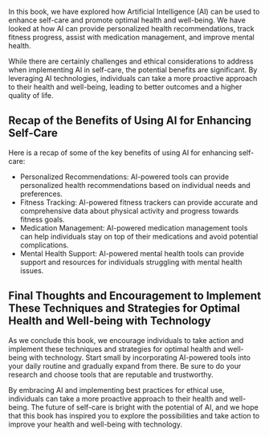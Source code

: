 
In this book, we have explored how Artificial Intelligence (AI) can be used to enhance self-care and promote optimal health and well-being. We have looked at how AI can provide personalized health recommendations, track fitness progress, assist with medication management, and improve mental health.

While there are certainly challenges and ethical considerations to address when implementing AI in self-care, the potential benefits are significant. By leveraging AI technologies, individuals can take a more proactive approach to their health and well-being, leading to better outcomes and a higher quality of life.

Recap of the Benefits of Using AI for Enhancing Self-Care
---------------------------------------------------------

Here is a recap of some of the key benefits of using AI for enhancing self-care:

* Personalized Recommendations: AI-powered tools can provide personalized health recommendations based on individual needs and preferences.
* Fitness Tracking: AI-powered fitness trackers can provide accurate and comprehensive data about physical activity and progress towards fitness goals.
* Medication Management: AI-powered medication management tools can help individuals stay on top of their medications and avoid potential complications.
* Mental Health Support: AI-powered mental health tools can provide support and resources for individuals struggling with mental health issues.

Final Thoughts and Encouragement to Implement These Techniques and Strategies for Optimal Health and Well-being with Technology
-------------------------------------------------------------------------------------------------------------------------------

As we conclude this book, we encourage individuals to take action and implement these techniques and strategies for optimal health and well-being with technology. Start small by incorporating AI-powered tools into your daily routine and gradually expand from there. Be sure to do your research and choose tools that are reputable and trustworthy.

By embracing AI and implementing best practices for ethical use, individuals can take a more proactive approach to their health and well-being. The future of self-care is bright with the potential of AI, and we hope that this book has inspired you to explore the possibilities and take action to improve your health and well-being with technology.

